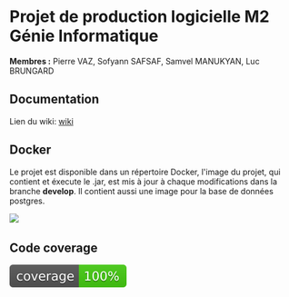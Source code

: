 # Projet de production logicielle M2 Génie Informatique

**Membres :** Pierre VAZ, Sofyann SAFSAF, Samvel MANUKYAN, Luc BRUNGARD

## Documentation

Lien du wiki: [wiki](https://github.com/vaz8u/prodLogicielle/wiki)

## Docker

Le projet est disponible dans un répertoire Docker, l'image du projet, qui contient et éxecute le .jar, est mis à jour à chaque modifications dans la branche **develop**. 
Il contient aussi une image pour la base de données postgres.

[<img src="https://img.shields.io/badge/dockerhub-repository-blue.svg?logo=Docker">](https://hub.docker.com/repository/docker/vaz8u/prod_logicielle/general)

## Code coverage

[![Jacoco Coverage](https://github.com/vaz8u/prodLogicielle/blob/gh-pages/jacoco/jacoco.svg)](https://vaz8u.github.io/prodLogicielle/jacoco/index.html)

